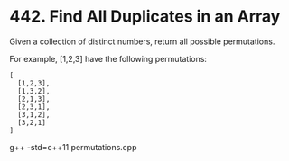 #  442. Find All Duplicates in an Array

Given a collection of distinct numbers, return all possible permutations.

For example,
[1,2,3] have the following permutations:


```
[
  [1,2,3],
  [1,3,2],
  [2,1,3],
  [2,3,1],
  [3,1,2],
  [3,2,1]
]
```

g++ -std=c++11 permutations.cpp


